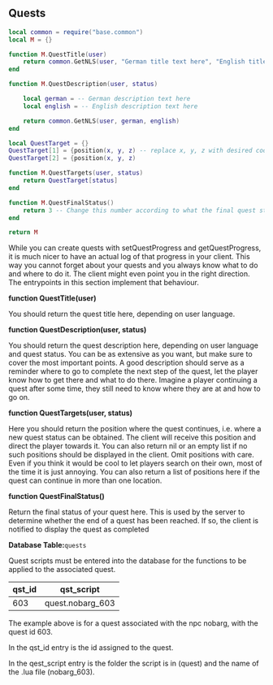 ## Quests
```lua
local common = require("base.common")
local M = {}

function M.QuestTitle(user)
    return common.GetNLS(user, "German title text here", "English title text here")
end

function M.QuestDescription(user, status)

    local german = -- German description text here
    local english = -- English description text here

    return common.GetNLS(user, german, english)
end

local QuestTarget = {}
QuestTarget[1] = {position(x, y, z) -- replace x, y, z with desired coordinates
QuestTarget[2] = {position(x, y, z)

function M.QuestTargets(user, status)
    return QuestTarget[status]
end

function M.QuestFinalStatus()
    return 3 -- Change this number according to what the final quest status is.
end

return M
```
While you can create quests with setQuestProgress and getQuestProgress, it is much nicer to have an
actual log of that progress in your client. This way you cannot forget about your quests and you always
know what to do and where to do it. The client might even point you in the right direction. The entrypoints in this section implement that behaviour.

**function QuestTitle(user)**

You should return the quest title here, depending on user language.

**function QuestDescription(user, status)**

You should return the quest description here, depending on user language and quest status.
You can be as extensive as you want, but make sure to cover the most important points. A
good description should serve as a reminder where to go to complete the next step of the
quest, let the player know how to get there and what to do there. Imagine a player continuing
a quest after some time, they still need to know where they are at and how to go on.


**function QuestTargets(user, status)**

Here you should return the position where the quest continues, i.e. where a new quest status
can be obtained. The client will receive this position and direct the player towards it. You
can also return nil or an empty list if no such positions should be displayed in the client.
Omit positions with care. Even if you think it would be cool to let players search on their
own, most of the time it is just annoying. You can also return a list of positions here if the
quest can continue in more than one location.

**function QuestFinalStatus()**

Return the final status of your quest here. This is used by the server to determine whether the
end of a quest has been reached. If so, the client is notified to display the quest as completed

**Database Table:**`quests`

Quest scripts must be entered into the database for the functions to be applied to the associated quest.

|qst_id|qst_script|
|------|----------|
|603|quest.nobarg_603|

The example above is for a quest associated with the npc nobarg, with the quest id 603.

In the qst_id entry is the id assigned to the quest.

In the qest_script entry is the folder the script is in (quest) and the name of the .lua file (nobarg_603).